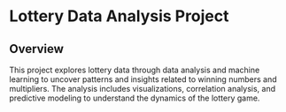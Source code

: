 # Lottery Data Analysis Project

## Overview

This project explores lottery data through data analysis and machine learning to uncover patterns and insights related to winning numbers and multipliers. The analysis includes visualizations, correlation analysis, and predictive modeling to understand the dynamics of the lottery game.
